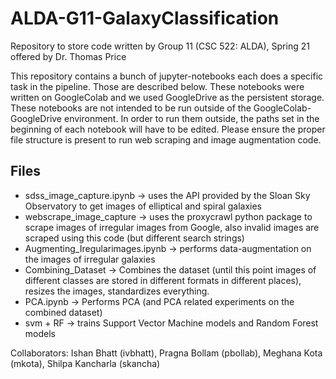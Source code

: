 # ALDA-G11-GalaxyClassification
Repository to store code written by Group 11 (CSC 522: ALDA), Spring 21 offered by Dr. Thomas Price  

This repository contains a bunch of jupyter-notebooks each does a specific task in the pipeline. Those are described below.
These notebooks were written on GoogleColab and we used GoogleDrive as the persistent storage.
These notebooks are not intended to be run outside of the GoogleColab-GoogleDrive environment. 
In order to run them outside, the paths set in the beginning of each notebook will have to be edited. 
Please ensure the proper file structure is present to run web scraping and image augmentation code.

## Files

* sdss_image_capture.ipynb -> uses the API provided by the Sloan Sky Observatory to get images of elliptical and spiral galaxies
* webscrape_image_capture -> uses the proxycrawl python package to scrape images of irregular images from Google, also invalid images are scraped using this code (but different search strings)
* Augmenting_Iregularimages.ipynb -> performs data-augmentation on the images of irregular galaxies
* Combining_Dataset -> Combines the dataset (until this point images of different classes are stored in different formats in different places), resizes the images, standardizes everything.
* PCA.ipynb -> Performs PCA (and PCA related experiments on the combined dataset)
* svm + RF -> trains Support Vector Machine models and Random Forest models

Collaborators: Ishan Bhatt (ivbhatt), Pragna Bollam (pbollab), Meghana Kota (mkota), Shilpa Kancharla (skancha)

